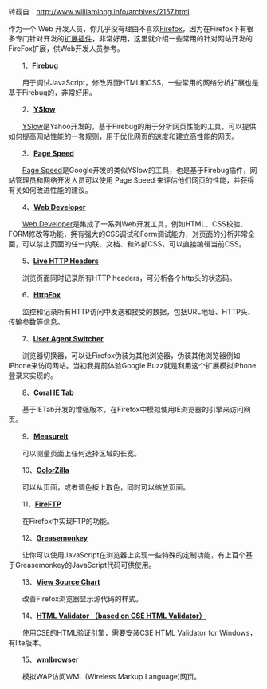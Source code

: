 

转载自：http://www.williamlong.info/archives/2157.html

 

作为一个 Web 开发人员，你几乎没有理由不喜欢[Firefox](http://www.williamlong.info/cat/?tags=Firefox)，因为在Firefox下有很多专门针对开发的[扩展插件](http://www.williamlong.info/archives/702.html)，非常好用，这里就介绍一些常用的针对网站开发的FireFox扩展，供Web开发人员参考。

　　1、[**Firebug**](https://addons.mozilla.org/addon/1843/)

　　用于调试JavaScript，修改界面HTML和CSS，一些常用的网络分析扩展也是基于Firebug的，非常好用。

　　2、[**YSlow**](http://developer.yahoo.com/yslow/)

　　[YSlow](http://www.williamlong.info/archives/985.html)是Yahoo开发的，基于Firebug的用于分析网页性能的工具，可以提供如何提高网站性能的一套规则，用于优化网页的速度和建立高性能的网页。

　　3、[**Page Speed**](http://code.google.com/speed/page-speed/)

　　[Page Speed](http://www.williamlong.info/archives/1971.html)是Google开发的类似YSlow的工具，也是基于Firebug插件，网站管理员和网络开发人员可以使用 Page Speed 来评估他们网页的性能，并获得有关如何改进性能的建议。

　　4、[**Web Developer**](https://addons.mozilla.org/addon/60)

　　[Web Developer](http://www.williamlong.info/archives/249.html)是集成了一系列Web开发工具，例如HTML、CSS校验、FORM修改等功能，拥有强大的CSS调试和Form调试能力，对页面的分析非常全面，可以禁止页面的任一内联、文档、和外部CSS，可以直接编辑当前CSS。

　　5、[**Live HTTP Headers**](https://addons.mozilla.org/addon/3829)

　　浏览页面同时记录所有HTTP headers，可分析各个http头的状态码。

　　6、[**HttpFox**](https://addons.mozilla.org/addon/6647)

　　监控和记录所有HTTP访问中发送和接受的数据，包括URL地址、HTTP头、传输参数等信息。

　　7、[**User Agent Switcher**](https://addons.mozilla.org/addon/59)

　　浏览器切换器，可以让Firefox伪装为其他浏览器，伪装其他浏览器例如iPhone来访问网站。当初我提前体验Google Buzz就是利用这个扩展模拟iPhone登录来实现的。

　　8、[**Coral IE Tab**](https://addons.mozilla.org/addon/10909)

　　基于IETab开发的增强版本，在Firefox中模拟使用IE浏览器的引擎来访问网页。

　　9、[**MeasureIt**](https://addons.mozilla.org/addon/539)

　　可以测量页面上任何选择区域的长宽。

　　10、[**ColorZilla**](https://addons.mozilla.org/addon/271)

　　可以从页面，或者调色板上取色，同时可以缩放页面。

　　11、[**FireFTP**](https://addons.mozilla.org/addon/684)

　　在Firefox中实现FTP的功能。

　　12、[**Greasemonkey**](https://addons.mozilla.org/addon/748)

　　让你可以使用JavaScript在浏览器上实现一些特殊的定制功能，有上百个基于Greasemonkey的JavaScript代码可供使用。

　　13、[**View Source Chart**](https://addons.mozilla.org/addon/655)

　　改善Firefox浏览器显示源代码的样式。

　　14、[**HTML Validator （based on CSE HTML Validator）**](https://addons.mozilla.org/addon/887)

　　使用CSE的HTML验证引擎，需要安装CSE HTML Validator for Windows，有lite版本。

　　15、[**wmlbrowser**](https://addons.mozilla.org/addon/62)

　　模拟WAP访问WML (Wireless Markup Language)网页。


 

 

